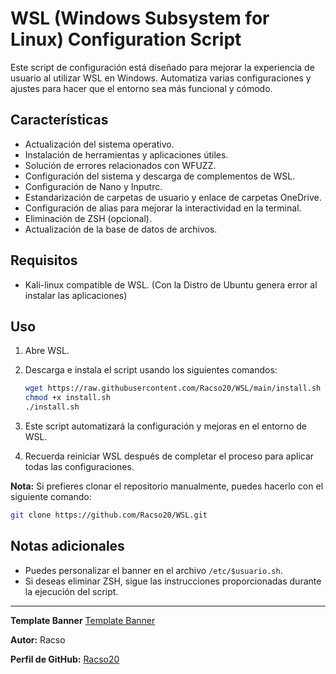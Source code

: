 # WSL (Windows Subsystem for Linux) Configuration Script

Este script de configuración está diseñado para mejorar la experiencia de usuario al utilizar WSL en Windows. Automatiza varias configuraciones y ajustes para hacer que el entorno sea más funcional y cómodo.

## Características

- Actualización del sistema operativo.
- Instalación de herramientas y aplicaciones útiles.
- Solución de errores relacionados con WFUZZ.
- Configuración del sistema y descarga de complementos de WSL.
- Configuración de Nano y Inputrc.
- Estandarización de carpetas de usuario y enlace de carpetas OneDrive.
- Configuración de alias para mejorar la interactividad en la terminal.
- Eliminación de ZSH (opcional).
- Actualización de la base de datos de archivos.

## Requisitos

- Kali-linux compatible de WSL. (Con la Distro de Ubuntu genera error al instalar las aplicaciones)

## Uso

1. Abre WSL.
2. Descarga e instala el script usando los siguientes comandos:

    ```bash
    wget https://raw.githubusercontent.com/Racso20/WSL/main/install.sh
    chmod +x install.sh
    ./install.sh
    ```

3. Este script automatizará la configuración y mejoras en el entorno de WSL.
4. Recuerda reiniciar WSL después de completar el proceso para aplicar todas las configuraciones.

**Nota:** Si prefieres clonar el repositorio manualmente, puedes hacerlo con el siguiente comando:
```bash
git clone https://github.com/Racso20/WSL.git
```
## Notas adicionales

- Puedes personalizar el banner en el archivo `/etc/$usuario.sh`.
- Si deseas eliminar ZSH, sigue las instrucciones proporcionadas durante la ejecución del script.
  
---

**Template Banner** <a href="https://patorjk.com/software/taag/#p=display&f=Big&t=Racso" target="_blank">Template Banner</a>

**Autor:** Racso

**Perfil de GitHub:** <a href="https://github.com/Racso20" target="_blank">Racso20</a>

